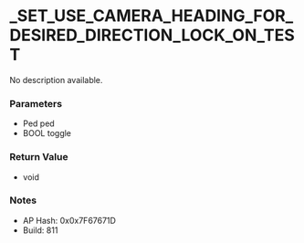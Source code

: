 # _SET_USE_CAMERA_HEADING_FOR_DESIRED_DIRECTION_LOCK_ON_TEST

No description available.

### Parameters
* Ped ped
* BOOL toggle

### Return Value
* void

### Notes
* AP Hash: 0x0x7F67671D
* Build: 811

